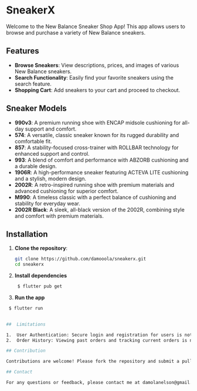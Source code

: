 # SneakerX

Welcome to the New Balance Sneaker Shop App! This app allows users to browse and purchase a variety of New Balance sneakers.

## Features

- **Browse Sneakers**: View descriptions, prices, and images of various New Balance sneakers.
- **Search Functionality**: Easily find your favorite sneakers using the search feature.
- **Shopping Cart**: Add sneakers to your cart and proceed to checkout.

## Sneaker Models

- **990v3**: A premium running shoe with ENCAP midsole cushioning for all-day support and comfort.
- **574**: A versatile, classic sneaker known for its rugged durability and comfortable fit.
- **857**: A stability-focused cross-trainer with ROLLBAR technology for enhanced support and control.
- **993**: A blend of comfort and performance with ABZORB cushioning and a durable design.
- **1906R**: A high-performance sneaker featuring ACTEVA LITE cushioning and a stylish, modern design.
- **2002R**: A retro-inspired running shoe with premium materials and advanced cushioning for superior comfort.
- **M990**: A timeless classic with a perfect balance of cushioning and stability for everyday wear.
- **2002R Black**: A sleek, all-black version of the 2002R, combining style and comfort with premium materials.

## Installation

1. **Clone the repository**:
   ```sh
   git clone https://github.com/damooola/sneakerx.git
   cd sneakerx
2. **Install dependencies**
   ```sh
    $ flutter pub get
3.  **Run the app**
   ```sh
    $ flutter run
  
    
##  Limitations

1.  User Authentication: Secure login and registration for users is not   yet implemented.
2.  Order History: Viewing past orders and tracking current orders is not yet implemented.    

## Contribution

Contributions are welcome! Please fork the repository and submit a pull request with your changes.

## Contact

For any questions or feedback, please contact me at damolanelson@gmail.com.
